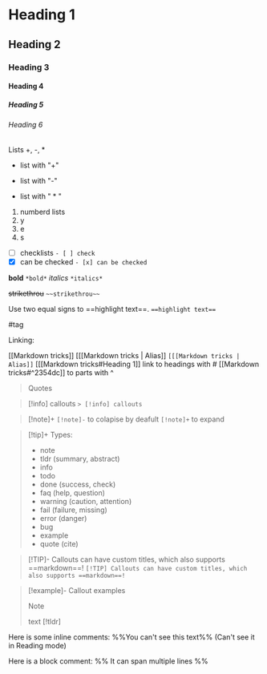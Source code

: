 # Heading 1
## Heading 2
### Heading 3
#### Heading 4
##### Heading 5
###### Heading 6

Lists +, -, *

+ list with "+"
- list with "-"
* list with " * "  

1. numberd lists
2. y
3. e
4. s

- [ ] checklists `- [ ] check`
- [x] can be checked 
`- [x] can be checked `

**bold** `*bold*`
*italics* `*italics*` 

~~strikethrou~~ `~~strikethrou~~`


Use two equal signs to ==highlight text==. `==highlight text==`

#tag

Linking:

[[Markdown tricks]]
[[[Markdown tricks | Alias]] `[[[Markdown tricks | Alias]]` 
[[[Markdown tricks#Heading 1]] link to headings with # 
[[Markdown tricks#^2354dc]] to parts with ^

> Quotes

> [!info] callouts
> `> [!info] callouts`


> [!note]+
> `[!note]-` to colapise by deafult `[!note]+` to expand

> [!tip]+
> Types:
> - note
> - tldr (summary, abstract)
> - info
> - todo
> - done (success, check)
> - faq (help, question)
> - warning (caution, attention)
> - fail (failure, missing)
> - error (danger)
> - bug
> - example
> - quote (cite)

> [!TIP]- Callouts can have custom titles, which also supports ==markdown==!
> `[!TIP] Callouts can have custom titles, which also supports ==markdown==!`

> [!example]- Callout examples
> > [!note]
> > text
> > [!tldr]
> > 



Here is some inline comments: %%You can't see this text%% (Can't see it in Reading mode)

Here is a block comment:
%%
It can span
multiple lines
%%
